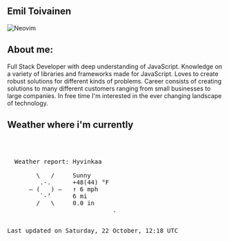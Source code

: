## Emil Toivainen 

![Neovim](https://img.shields.io/badge/NeoVim-%2357A143.svg?&style=for-the-badge&logo=neovim&logoColor=white)

## About me: 

Full Stack Developer with deep understanding of JavaScript. Knowledge on a variety of libraries and frameworks made for JavaScript. Loves to create robust solutions for different kinds of problems. Career consists of creating solutions to many different customers ranging from small businesses to large companies. In free time I'm interested in the ever changing landscape of technology. 

## Weather where i'm currently  
<pre>


 
  Weather report: Hyvinkaa  
    
        \   /     Sunny  
         .-.      +48(44) °F  
      ― (   ) ―   ↑ 6 mph  
         `-’      6 mi  
        /   \     0.0 in  
                             .


Last updated on Saturday, 22 October, 12:18 UTC
</pre>
